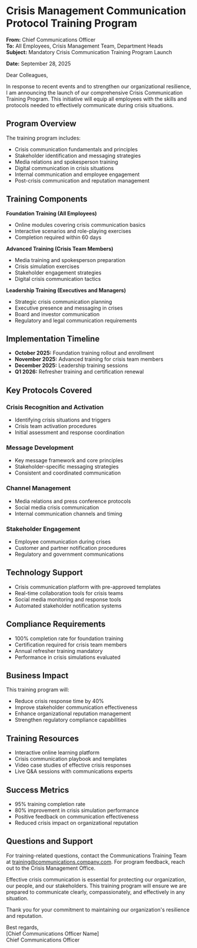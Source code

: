 # Crisis Management Communication Protocol Training Program

**From:** Chief Communications Officer  
**To:** All Employees, Crisis Management Team, Department Heads  
**Subject:** Mandatory Crisis Communication Training Program Launch  

**Date:** September 28, 2025  

Dear Colleagues,

In response to recent events and to strengthen our organizational resilience, I am announcing the launch of our comprehensive Crisis Communication Training Program. This initiative will equip all employees with the skills and protocols needed to effectively communicate during crisis situations.

## Program Overview

The training program includes:
- Crisis communication fundamentals and principles
- Stakeholder identification and messaging strategies
- Media relations and spokesperson training
- Digital communication in crisis situations
- Internal communication and employee engagement
- Post-crisis communication and reputation management

## Training Components

**Foundation Training (All Employees)**
- Online modules covering crisis communication basics
- Interactive scenarios and role-playing exercises
- Completion required within 60 days

**Advanced Training (Crisis Team Members)**
- Media training and spokesperson preparation
- Crisis simulation exercises
- Stakeholder engagement strategies
- Digital crisis communication tactics

**Leadership Training (Executives and Managers)**
- Strategic crisis communication planning
- Executive presence and messaging in crises
- Board and investor communication
- Regulatory and legal communication requirements

## Implementation Timeline

- **October 2025:** Foundation training rollout and enrollment
- **November 2025:** Advanced training for crisis team members
- **December 2025:** Leadership training sessions
- **Q1 2026:** Refresher training and certification renewal

## Key Protocols Covered

### Crisis Recognition and Activation
- Identifying crisis situations and triggers
- Crisis team activation procedures
- Initial assessment and response coordination

### Message Development
- Key message framework and core principles
- Stakeholder-specific messaging strategies
- Consistent and coordinated communication

### Channel Management
- Media relations and press conference protocols
- Social media crisis communication
- Internal communication channels and timing

### Stakeholder Engagement
- Employee communication during crises
- Customer and partner notification procedures
- Regulatory and government communications

## Technology Support

- Crisis communication platform with pre-approved templates
- Real-time collaboration tools for crisis teams
- Social media monitoring and response tools
- Automated stakeholder notification systems

## Compliance Requirements

- 100% completion rate for foundation training
- Certification required for crisis team members
- Annual refresher training mandatory
- Performance in crisis simulations evaluated

## Business Impact

This training program will:
- Reduce crisis response time by 40%
- Improve stakeholder communication effectiveness
- Enhance organizational reputation management
- Strengthen regulatory compliance capabilities

## Training Resources

- Interactive online learning platform
- Crisis communication playbook and templates
- Video case studies of effective crisis responses
- Live Q&A sessions with communications experts

## Success Metrics

- 95% training completion rate
- 80% improvement in crisis simulation performance
- Positive feedback on communication effectiveness
- Reduced crisis impact on organizational reputation

## Questions and Support

For training-related questions, contact the Communications Training Team at training@communications.company.com. For program feedback, reach out to the Crisis Management Office.

Effective crisis communication is essential for protecting our organization, our people, and our stakeholders. This training program will ensure we are prepared to communicate clearly, compassionately, and effectively in any situation.

Thank you for your commitment to maintaining our organization's resilience and reputation.

Best regards,  
[Chief Communications Officer Name]  
Chief Communications Officer
